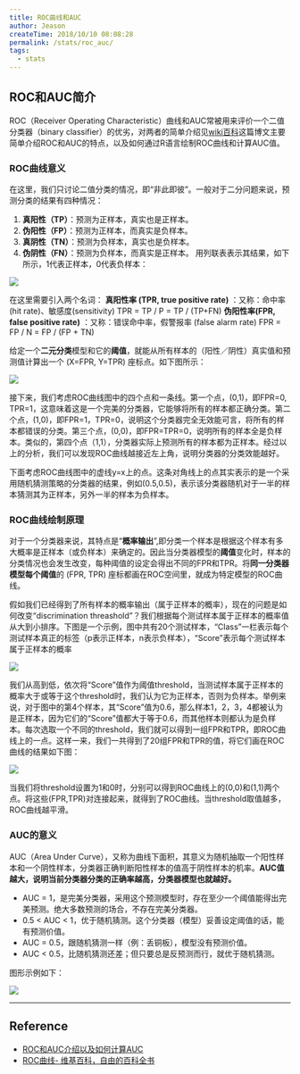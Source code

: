 ```yaml
---
title: ROC曲线和AUC
author: Jeason
createTime: 2018/10/10 08:08:28
permalink: /stats/roc_auc/
tags:
  - stats
---
```

<!--more-->

## ROC和AUC简介

ROC（Receiver Operating Characteristic）曲线和AUC常被用来评价一个二值分类器（binary classifier）的优劣，对两者的简单介绍见[wiki百科](https://zh.wikipedia.org/wiki/ROC曲线)这篇博文主要简单介绍ROC和AUC的特点，以及如何通过R语言绘制ROC曲线和计算AUC值。

### ROC曲线意义

在这里，我们只讨论二值分类的情况，即“非此即彼”。一般对于二分问题来说，预测分类的结果有四种情况：

1. **真阳性（TP）**：预测为正样本，真实也是正样本。
2. **伪阳性（FP）**：预测为正样本，而真实是负样本。
3. **真阴性（TN）**：预测为负样本，真实也是负样本。
4. **伪阴性（FN）**：预测为负样本，而真实是正样本。
   用列联表表示其结果，如下所示，1代表正样本，0代表负样本：

![](https://cdn.jsdelivr.net/gh/Moonerss/CDN/paper/roc-auc/table.png)

在这里需要引入两个名词：
**真阳性率 (TPR, true positive rate)** ：又称：命中率 (hit rate)、敏感度(sensitivity) TPR = TP / P = TP / (TP+FN)
**伪阳性率(FPR, false positive rate)** ：又称：错误命中率，假警报率 (false alarm rate) FPR = FP / N = FP / (FP + TN)

给定一个**二元分类**模型和它的**阈值**，就能从所有样本的（阳性／阴性）真实值和预测值计算出一个 (X=FPR, Y=TPR) 座标点。如下图所示：

![](https://cdn.jsdelivr.net/gh/Moonerss/CDN/paper/roc-auc/Roccurves.png)

接下来，我们考虑ROC曲线图中的四个点和一条线。第一个点，(0,1)，即FPR=0, TPR=1，这意味着这是一个完美的分类器，它能够将所有的样本都正确分类。第二个点，(1,0)，即FPR=1，TPR=0，说明这个分类器完全无效能可言，将所有的样本都错误的分类。第三个点，(0,0)，即FPR=TPR=0，说明所有的样本全是负样本。类似的，第四个点（1,1），分类器实际上预测所有的样本都为正样本。经过以上的分析，我们可以发现ROC曲线越接近左上角，说明分类器的分类效能越好。

下面考虑ROC曲线图中的虚线y=x上的点。这条对角线上的点其实表示的是一个采用随机猜测策略的分类器的结果，例如(0.5,0.5)，表示该分类器随机对于一半的样本猜测其为正样本，另外一半的样本为负样本。

### ROC曲线绘制原理

对于一个分类器来说，其特点是“**概率输出**”,即分类一个样本是根据这个样本有多大概率是正样本（或负样本）来确定的。因此当分类器模型的**阈值**变化时，样本的分类情况也会发生改变，每种阈值的设定会得出不同的FPR和TPR。将**同一分类器模型每个阈值**的 (FPR, TPR) 座标都画在ROC空间里，就成为特定模型的ROC曲线。

假如我们已经得到了所有样本的概率输出（属于正样本的概率），现在的问题是如何改变“discrimination threashold”？我们根据每个测试样本属于正样本的概率值从大到小排序。下图是一个示例，图中共有20个测试样本，“Class”一栏表示每个测试样本真正的标签（p表示正样本，n表示负样本），“Score”表示每个测试样本属于正样本的概率

![](https://cdn.jsdelivr.net/gh/Moonerss/CDN/paper/roc-auc/score-ranking.png)

我们从高到低，依次将“Score”值作为阈值threshold，当测试样本属于正样本的概率大于或等于这个threshold时，我们认为它为正样本，否则为负样本。举例来说，对于图中的第4个样本，其“Score”值为0.6，那么样本1，2，3，4都被认为是正样本，因为它们的“Score”值都大于等于0.6，而其他样本则都认为是负样本。每次选取一个不同的threshold，我们就可以得到一组FPR和TPR，即ROC曲线上的一点。这样一来，我们一共得到了20组FPR和TPR的值，将它们画在ROC曲线的结果如下图：

![](https://cdn.jsdelivr.net/gh/Moonerss/CDN/paper/roc-auc/roc-example.png)

当我们将threshold设置为1和0时，分别可以得到ROC曲线上的(0,0)和(1,1)两个点。将这些(FPR,TPR)对连接起来，就得到了ROC曲线。当threshold取值越多，ROC曲线越平滑。

### AUC的意义

AUC（Area Under Curve），又称为曲线下面积，其意义为随机抽取一个阳性样本和一个阴性样本，分类器正确判断阳性样本的值高于阴性样本的机率。**AUC值越大，说明当前分类器分类的正确率越高，分类器模型也就越好。**

- AUC = 1，是完美分类器，采用这个预测模型时，存在至少一个阈值能得出完美预测。绝大多数预测的场合，不存在完美分类器。
- 0.5 < AUC < 1，优于随机猜测。这个分类器（模型）妥善设定阈值的话，能有预测价值。
- AUC = 0.5，跟随机猜测一样（例：丢铜板），模型没有预测价值。
- AUC < 0.5，比随机猜测还差；但只要总是反预测而行，就优于随机猜测。

图形示例如下：

![](https://cdn.jsdelivr.net/gh/Moonerss/CDN/paper/roc-auc/Curvas.png)

---

## Reference

- [ROC和AUC介绍以及如何计算AUC](http://alexkong.net/2013/06/introduction-to-auc-and-roc/)
- [ROC曲线- 维基百科，自由的百科全书](https://zh.wikipedia.org/wiki/ROC曲线)
